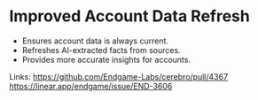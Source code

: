 # Improved Account Data Refresh

*   Ensures account data is always current.
*   Refreshes AI-extracted facts from sources.
*   Provides more accurate insights for accounts.

Links:
https://github.com/Endgame-Labs/cerebro/pull/4367
https://linear.app/endgame/issue/END-3606
